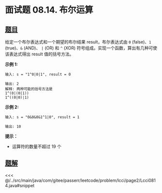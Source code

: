 # 面试题 08.14. 布尔运算

## [题目](https://leetcode.cn/problems/boolean-evaluation-lcci/)
给定一个布尔表达式和一个期望的布尔结果 result，布尔表达式由 `0` (false)、`1` (true)、`&` (AND)、 `|` (OR) 和 `^` (XOR) 符号组成。实现一个函数，算出有几种可使该表达式得出 result 值的括号方法。

**示例 1:**

```
输入: s = "1^0|0|1", result = 0

输出: 2
解释: 两种可能的括号方法是
1^(0|(0|1))
1^((0|0)|1)
```

**示例 2:**

```
输入: s = "0&0&0&1^1|0", result = 1

输出: 10
```

**提示：**

* 运算符的数量不超过 19 个


## [题解](https://github.com/PasseRR/JavaLeetCode/blob/master/src/main/java/com/gitee/passerr/leetcode/problem/lcci/page2/Lcci0814.java)

<<< @/../src/main/java/com/gitee/passerr/leetcode/problem/lcci/page2/Lcci0814.java#snippet
